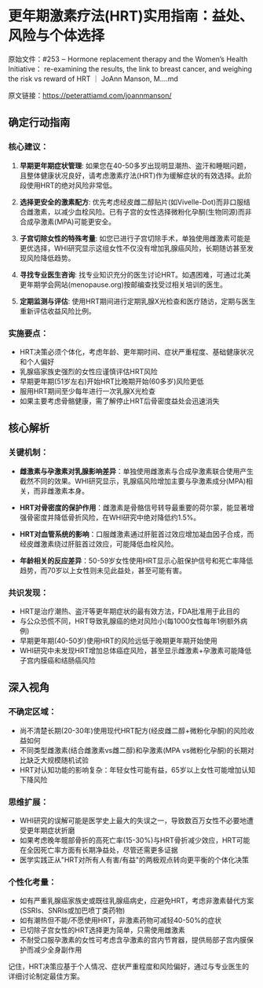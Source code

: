 # 更年期激素疗法(HRT)实用指南：益处、风险与个体选择

原始文件：#253 ‒ Hormone replacement therapy and the Women’s Health Initiative： re-examining the results, the link to breast cancer, and weighing the risk vs reward of HRT ｜ JoAnn Manson, M….md

原文链接：https://peterattiamd.com/joannmanson/

<YouTube videoId="8bRuzA-qd0s" />

## 确定行动指南

### 核心建议：

1. **早期更年期症状管理**: 如果您在40-50多岁出现明显潮热、盗汗和睡眠问题，且整体健康状况良好，请考虑激素疗法(HRT)作为缓解症状的有效选择。此阶段使用HRT的绝对风险非常低。

2. **选择更安全的激素配方**: 优先考虑经皮雌二醇贴片(如Vivelle-Dot)而非口服结合雌激素，以减少血栓风险。已有子宫的女性选择微粉化孕酮(生物同源)而非合成孕激素(MPA)可能更安全。

3. **子宫切除女性的特殊考量**: 如您已进行子宫切除手术，单独使用雌激素可能是更优选择，WHI研究显示这组女性不仅没有增加乳腺癌风险，长期随访甚至发现风险降低趋势。

4. **寻找专业医生咨询**: 找专业知识充分的医生讨论HRT。如遇困难，可通过北美更年期学会网站(menopause.org)按邮编查找受过相关培训的医生。

5. **定期监测与评估**: 使用HRT期间进行定期乳腺X光检查和医疗随访，定期与医生重新评估收益风险比例。

### 实施要点：

- HRT决策必须个体化，考虑年龄、更年期时间、症状严重程度、基础健康状况和个人偏好
- 乳腺癌家族史强烈的女性应谨慎评估HRT风险
- 早期更年期(51岁左右)开始HRT比晚期开始(60多岁)风险更低
- 服用HRT期间至少每年进行一次乳腺X光检查
- 如果主要考虑骨骼健康，需了解停止HRT后骨密度益处会迅速消失

## 核心解析

### 关键机制：

- **雌激素与孕激素对乳腺影响差异**：单独使用雌激素与合成孕激素联合使用产生截然不同的效果。WHI研究显示，乳腺癌风险增加主要与孕激素成分(MPA)相关，而非雌激素本身。

- **HRT对骨密度的保护作用**：雌激素是骨骼信号转导最重要的荷尔蒙，能显著增强骨密度并降低骨折风险，在WHI研究中绝对降低约1.5%。

- **HRT对血管系统的影响**：口服雌激素通过肝脏首过效应增加凝血因子合成，而经皮雌激素绕过肝脏首过效应，可能降低血栓风险。

- **年龄相关的反应差异**：50-59岁女性使用HRT显示心脏保护信号和死亡率降低趋势，而70岁以上女性则未见此益处，甚至可能有害。

### 共识发现：

- HRT是治疗潮热、盗汗等更年期症状的最有效方法，FDA批准用于此目的
- 与公众恐慌不同，HRT导致乳腺癌的绝对风险小(每1000女性每年1例额外病例)
- 早期更年期(40-50岁)使用HRT的风险远低于晚期更年期开始使用
- WHI研究中未发现HRT增加总体癌症风险，甚至显示雌激素+孕激素可能降低子宫内膜癌和结肠癌风险

## 深入视角

### 不确定区域：

- 尚不清楚长期(20-30年)使用现代HRT配方(经皮雌二醇+微粉化孕酮)的风险收益如何
- 不同类型雌激素(结合雌激素vs雌二醇)和孕激素(MPA vs微粉化孕酮)的长期对比缺乏大规模随机试验
- HRT对认知功能的影响复杂：年轻女性可能有益，65岁以上女性可能增加认知下降风险

### 思维扩展：

- WHI研究的误解可能是医学史上最大的失误之一，导致数百万女性不必要地遭受更年期症状折磨
- 如果考虑晚年髋部骨折的高死亡率(15-30%)与HRT骨折减少效应，HRT可能在全因死亡率方面有长期净益处，尽管还需更多证据
- 医学实践正从"HRT对所有人有害/有益"的两极观点转向更平衡的个体化决策

### 个性化考量：

- 如有严重乳腺癌家族史或既往乳腺癌病史，应避免HRT，考虑非激素替代方案(SSRIs、SNRIs或加巴喷丁类药物)
- 如有潮热但不能/不愿使用HRT，非激素药物可减轻40-50%的症状
- 已切除子宫女性的HRT选择更为简单，只需使用雌激素
- 不耐受口服孕激素的女性可考虑含孕激素的宫内节育器，提供局部子宫内膜保护而减少全身副作用

记住，HRT决策应基于个人情况、症状严重程度和风险偏好，通过与专业医生的详细讨论制定最佳方案。